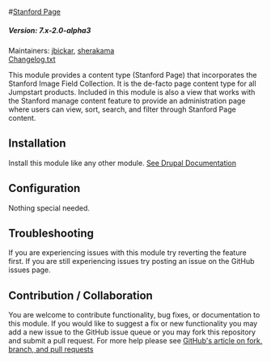 #[Stanford Page](https://github.com/SU-SWS/stanford_page)
##### Version: 7.x-2.0-alpha3

Maintainers: [jbickar](https://github.com/jbickar), [sherakama](https://github.com/sherakama)   
[Changelog.txt](CHANGELOG.txt)

This module provides a content type (Stanford Page) that incorporates the Stanford Image Field Collection. It is the de-facto page content type for all Jumpstart products. Included in this module is also a view that works with the Stanford manage content feature to provide an administration page where users can view, sort, search, and filter through Stanford Page content.


Installation
---

Install this module like any other module. [See Drupal Documentation](https://drupal.org/documentation/install/modules-themes/modules-7)

Configuration
---

Nothing special needed.

Troubleshooting
---

If you are experiencing issues with this module try reverting the feature first. If you are still experiencing issues try posting an issue on the GitHub issues page.

Contribution / Collaboration
---

You are welcome to contribute functionality, bug fixes, or documentation to this module. If you would like to suggest a fix or new functionality you may add a new issue to the GitHub issue queue or you may fork this repository and submit a pull request. For more help please see [GitHub's article on fork, branch, and pull requests](https://help.github.com/articles/using-pull-requests)
